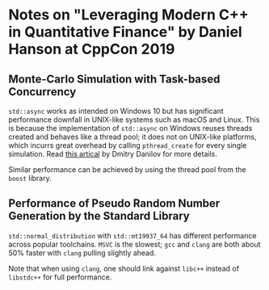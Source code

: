 # Notes on "Leveraging Modern C++ in Quantitative Finance" by Daniel Hanson at CppCon 2019


## Monte-Carlo Simulation with Task-based Concurrency

`std::async` works as intended on Windows 10 but has significant performance downfall in UNIX-like systems such as macOS and Linux. This is because the implementation of `std::async` on Windows reuses threads created and behaves like a thread pool; it does not on UNIX-like platforms, which incurrs great overhead by calling `pthread_create` for every single simulation. Read [this artical](https://ddanilov.me/std-async-implementations/) by Dmitry Danilov for more details. 

Similar performance can be achieved by using the thread pool from the `boost` library. 


## Performance of Pseudo Random Number Generation by the Standard Library

`std::normal_distribution` with `std::mt19937_64` has different performance across popular toolchains. `MSVC` is the slowest; `gcc` and `clang` are both about 50% faster with `clang` pulling slightly ahead. 

Note that when using `clang`, one should link against `libc++` instead of `libstdc++` for full performance. 